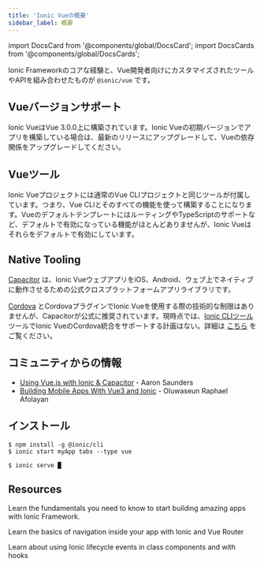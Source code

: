 ```yaml
---
title: 'Ionic Vueの概要'
sidebar_label: 概要
---
```


<head>
  <title>Ionic Vue Overview | Vue.js Framework Documentation</title>
  <meta
    name="description"
    content="Read this overview to learn how Ionic Vue combines the core Ionic Framework with the tooling and APIs that are tailored to Vue.js developers."
  />
</head>

import DocsCard from '@components/global/DocsCard';
import DocsCards from '@components/global/DocsCards';

Ionic Frameworkのコアな経験と、Vue開発者向けにカスタマイズされたツールやAPIを組み合わせたものが `@ionic/vue` です。

## Vueバージョンサポート

Ionic VueはVue 3.0.0上に構築されています。Ionic Vueの初期バージョンでアプリを構築している場合は、最新のリリースにアップグレードして、Vueの依存関係をアップグレードしてください。

## Vueツール

Ionic Vueプロジェクトには通常のVue CLIプロジェクトと同じツールが付属しています。つまり、Vue CLIとそのすべての機能を使って構築することになります。VueのデフォルトテンプレートにはルーティングやTypeScriptのサポートなど、デフォルトで有効になっている機能がほとんどありませんが、Ionic Vueはそれらをデフォルトで有効にしています。

## Native Tooling

[Capacitor](https://capacitorjs.com) は、Ionic VueウェブアプリをiOS、Android、ウェブ上でネイティブに動作させるための公式クロスプラットフォームアプリライブラリです。

[Cordova](https://cordova.apache.org/) とCordovaプラグインでIonic Vueを使用する際の技術的な制限はありませんが、Capacitorが公式に推奨されています。現時点では、[Ionic CLIツール](/docs/cli) ツールでIonic VueのCordova統合をサポートする計画はない。詳細は [こちら](https://capacitorjs.com/docs/cordova) をご覧ください。

## コミュニティからの情報

- [Using Vue.js with Ionic & Capacitor](https://dev.to/aaronksaunders/using-vue-js-v3-beta-with-ionic-components-capacitor-plugins-2b6f) - Aaron Saunders
- [Building Mobile Apps With Vue3 and Ionic](https://soshace.com/building-mobile-apps-with-vue3-and-ionic/) - Oluwaseun Raphael Afolayan

## インストール

```shell-session
$ npm install -g @ionic/cli
$ ionic start myApp tabs --type vue

$ ionic serve █
```

## Resources

<DocsCards>
  <DocsCard header="Getting Started" href="your-first-app" icon="/icons/feature-component-actionsheet-icon.png">
    <p>Learn the fundamentals you need to know to start building amazing apps with Ionic Framework.</p>
  </DocsCard>

<DocsCard header="Navigation" href="navigation" icon="/icons/feature-component-navigation-icon.png">
  <p>Learn the basics of navigation inside your app with Ionic and Vue Router</p>
</DocsCard>

<DocsCard header="Lifecycle" href="lifecycle" icon="/icons/feature-guide-components-icon.png">
  <p>Learn about using Ionic lifecycle events in class components and with hooks</p>
</DocsCard>

</DocsCards>
